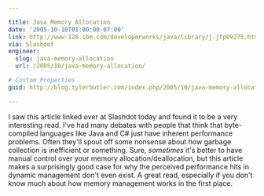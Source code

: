 ```yaml
---

title: Java Memory Allocation
date: '2005-10-10T01:00:00-07:00'
link: http://www-128.ibm.com/developerworks/java/library/j-jtp09275.html?ca=dgr-lnxw01JavaUrbanLegends
via: Slashdot
engineer:
  slug: java-memory-allocation
  url: /2005/10/java-memory-allocation/

# Custom Properties
guid: http://blog.tylerbutler.com/index.php/2005/10/java-memory-allocation/

---
```


I saw this article linked over at Slashdot today and found it to be a very
interesting read. I've had many debates with people that think that byte-
compiled languages like Java and C# just have inherent performance problems.
Often they'll spout off some nonsense about how garbage collection is
inefficient or something. Sure, _sometimes_ it's better to have manual control
over your memory allocation/deallocation, but this article makes a
surprisingly good case for why the perceived performance hits in dynamic
management don't even exist. A great read, especially if you don't know much
about how memory management works in the first place.

